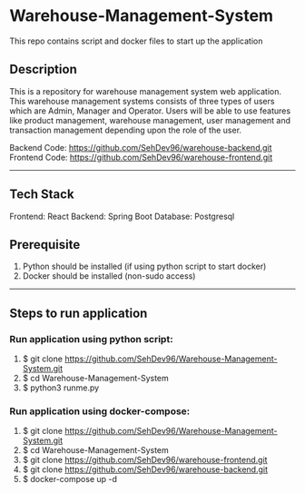 # Warehouse-Management-System
This repo contains script and docker files to start up the application

## Description

This is a repository for warehouse management system web application. This warehouse management systems consists of three types of users which are Admin, Manager and Operator. Users will be able to use features like product management, warehouse management, user management and transaction management depending upon the role of the user. 

Backend Code: https://github.com/SehDev96/warehouse-backend.git
Frontend Code: https://github.com/SehDev96/warehouse-frontend.git

---

## Tech Stack 

Frontend: React 
Backend: Spring Boot
Database: Postgresql

## Prerequisite 

1. Python should be installed (if using python script to start docker) 
2. Docker should be installed (non-sudo access) 

--- 


## Steps to run application 

### Run application using python script: 
1. $ git clone https://github.com/SehDev96/Warehouse-Management-System.git
2. $ cd Warehouse-Management-System 
3. $ python3 runme.py 


### Run application using docker-compose: 
1. $ git clone https://github.com/SehDev96/Warehouse-Management-System.git
2. $ cd Warehouse-Management-System
3. $ git clone https://github.com/SehDev96/warehouse-frontend.git
4. $ git clone https://github.com/SehDev96/warehouse-backend.git
5. $ docker-compose up -d 
